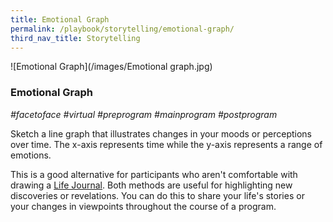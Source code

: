 ```yaml
---
title: Emotional Graph
permalink: /playbook/storytelling/emotional-graph/
third_nav_title: Storytelling
---
```

![Emotional Graph](/images/Emotional graph.jpg)

### Emotional Graph
*#facetoface #virtual #preprogram #mainprogram #postprogram*

Sketch a line graph that illustrates changes in your moods or perceptions over time. The x-axis represents time while the y-axis represents a range of emotions. 

This is a good alternative for participants who aren't comfortable with drawing a [Life Journal](/playbook/storytelling/life-journal/). Both methods are useful for highlighting new discoveries or revelations. You can do this to share your life's stories or your changes in viewpoints throughout the course of a program. 
